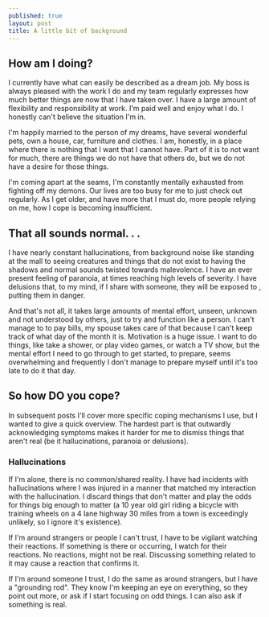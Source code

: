 ```yaml
---
published: true
layout: post
title: A little bit of background
---
```

## How am l doing?
I currently have what can easily be described as a dream job.  My boss is always pleased with the work I do and my team regularly expresses how much better things are now that l have taken over.  I have a large amount of flexibility and responsibility at work.  I'm paid well and enjoy what l do.  I honestly can't believe the situation I'm in.

I'm happily married to the person of my dreams, have several wonderful pets, own a house, car, furniture and clothes.  I am, honestly, in a place where there is nothing that l want that I cannot have.  Part of it is to not want for much, there are things we do not have that others do, but we do not have a desire for those things.

I'm coming apart at the seams, I'm constantly mentally exhausted from fighting off my demons.  Our lives are too busy for me to just check out regularly.  As I get older, and have more that I must do, more people relying on me, how l cope is becoming insufficient.

## That all sounds normal. . .
I have nearly constant hallucinations, from background noise like standing at the mall to seeing creatures and things that do not exist to having the shadows and normal sounds twisted towards malevolence.  I have an ever present feeling of paranoia, at times reaching high levels of severity. I have delusions that, to my mind, if I share with someone, they will be exposed to <redacted>, putting them in danger.

And that's not all, it takes large amounts of mental effort, unseen, unknown and not understood by others, just to try and function like a person.  I can't manage to to pay bills, my spouse takes care of that because I can't keep track of what day of the month it is.  Motivation is a huge issue.  I want to do things, like take a shower, or play video games, or watch a TV show, but the mental effort I need to go through to get started, to prepare, seems overwhelming and frequently I don't manage to prepare myself until it's too late to do it that day.

## So how DO you cope?
In subsequent posts I'll cover more specific coping mechanisms I use, but I wanted to give a quick overview.  The hardest part is that outwardly acknowledging symptoms makes it harder for me to dismiss things that aren't real (be it hallucinations, paranoia or delusions).

### Hallucinations
If I'm alone, there is no common/shared reality.  I have had incidents with hallucinations where I was injured in a manner that matched my interaction with the hallucination.  I discard things that don't matter and play the odds for things big enough to matter (a 10 year old girl riding a bicycle with training wheels on a 4 lane highway 30 miles from a town is exceedingly unlikely, so I ignore it's existence).

If I'm around strangers or people I can't trust, I have to be vigilant watching their reactions.  If something is there or occurring, I watch for their reactions.  No reactions, might not be real.  Discussing something related to it may cause a reaction that confirms it.

If I'm around someone I trust, I do the same as around strangers, but I have a "grounding rod".  They know I'm keeping an eye on everything, so they point out more, or ask if I start focusing on odd things.  I can also ask if something is real.
